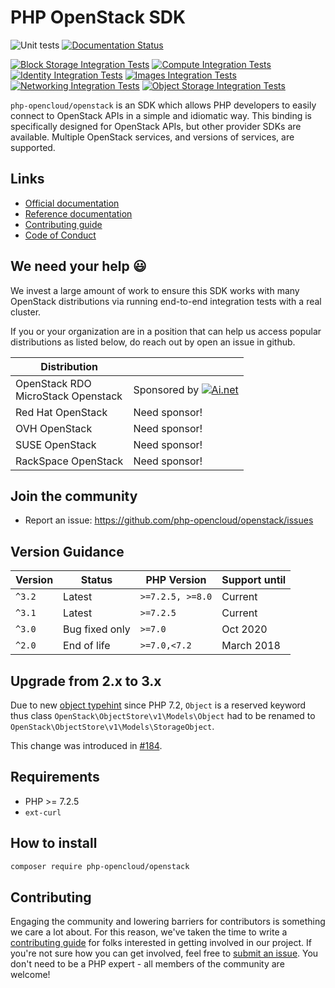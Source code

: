 # PHP OpenStack SDK


![Unit tests](https://github.com/php-opencloud/openstack/actions/workflows/unit_tests.yml/badge.svg)
[![Documentation Status](https://readthedocs.org/projects/php-openstack-sdk/badge/?version=latest)](https://php-openstack-sdk.readthedocs.io/en/latest/?badge=latest)

[![Block Storage Integration Tests](https://github.com/php-opencloud/openstack/actions/workflows/integration_block_storage.yml/badge.svg)](https://github.com/php-opencloud/openstack/actions/workflows/integration_block_storage.yml)
[![Compute Integration Tests](https://github.com/php-opencloud/openstack/actions/workflows/integration_compute.yml/badge.svg)](https://github.com/php-opencloud/openstack/actions/workflows/integration_compute.yml)
[![Identity Integration Tests](https://github.com/php-opencloud/openstack/actions/workflows/integration_identity.yml/badge.svg)](https://github.com/php-opencloud/openstack/actions/workflows/integration_identity.yml)
[![Images Integration Tests](https://github.com/php-opencloud/openstack/actions/workflows/integration_images.yml/badge.svg)](https://github.com/php-opencloud/openstack/actions/workflows/integration_images.yml)
[![Networking Integration Tests](https://github.com/php-opencloud/openstack/actions/workflows/integration_networking.yml/badge.svg)](https://github.com/php-opencloud/openstack/actions/workflows/integration_networking.yml)
[![Object Storage Integration Tests](https://github.com/php-opencloud/openstack/actions/workflows/integration_object_storage.yml/badge.svg)](https://github.com/php-opencloud/openstack/actions/workflows/integration_object_storage.yml)

`php-opencloud/openstack` is an SDK which allows PHP developers to easily connect to OpenStack APIs in a simple and 
idiomatic way. This binding is specifically designed for OpenStack APIs, but other provider SDKs are available. Multiple 
OpenStack services, and versions of services, are supported.
 
## Links

* [Official documentation](https://php-openstack-sdk.readthedocs.io/en/latest/)
* [Reference documentation](http://refdocs.os.php-opencloud.com)
* [Contributing guide](/CONTRIBUTING.md)
* [Code of Conduct](/CODE_OF_CONDUCT.md)


## We need your help :smiley: 

We invest a large amount of work to ensure this SDK works with many OpenStack distributions via running end-to-end 
integration tests with a real cluster.

If you or your organization are in a position that can help us access popular distributions as listed below, do reach 
out by open an issue in github.

| Distribution                       |                         |
|------------------------------------|-------------------------|
|OpenStack RDO<br>MicroStack Openstack | Sponsored by [![Ai.net](https://i.imgur.com/wsFRFuX.png)](https://www.ai.net/) |
|Red Hat OpenStack                   | Need sponsor!           |
|OVH OpenStack                       | Need sponsor!           |
|SUSE OpenStack                      | Need sponsor!           |
|RackSpace OpenStack                 | Need sponsor!           |

## Join the community
   
- Report an issue: https://github.com/php-opencloud/openstack/issues

## Version Guidance

| Version   | Status                      | PHP Version      | Support until           |
| --------- | --------------------------- | ---------------- | ----------------------- |
| `^3.2`    | Latest                      | `>=7.2.5, >=8.0` | Current                 |
| `^3.1`    | Latest                      | `>=7.2.5`        | Current                 |
| `^3.0`    | Bug fixed only              | `>=7.0`          | Oct 2020                |
| `^2.0`    | End of life                 | `>=7.0,<7.2`     | March 2018              |


## Upgrade from 2.x to 3.x

Due to new [object typehint](https://wiki.php.net/rfc/object-typehint) since PHP 7.2, `Object` is a reserved keyword 
thus class `OpenStack\ObjectStore\v1\Models\Object` had to be renamed to 
`OpenStack\ObjectStore\v1\Models\StorageObject`. 

This change was introduced in [#184](https://github.com/php-opencloud/openstack/pull/184).

## Requirements

* PHP >= 7.2.5
* `ext-curl`

## How to install

```bash
composer require php-opencloud/openstack
```

## Contributing

Engaging the community and lowering barriers for contributors is something we care a lot about. For this reason, we've 
taken the time to write a [contributing guide](CONTRIBUTING.md) for folks interested in getting involved in our project. 
If you're not sure how you can get involved, feel free to 
[submit an issue](https://github.com/php-opencloud/openstack/issues/new). You don't need to be a PHP expert - all members of the 
community are welcome!
